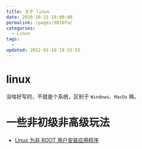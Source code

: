 ```yaml
---
title: 关于 linux
date: 2020-10-31 18:00:00
permalink: /pages/9810fa/
categories:
  - Linux
tags:
  -
updated: 2022-01-16 19:55:55
---
```


# linux

没啥好写的，不就是个系统，区别于 `Windows`、`MacOs` 嘛。

# 一些非初级非高级玩法

- [Linux 为非 ROOT 用户安装应用程序](https://tlanyan.me/work-with-linux-without-root-permission/)
